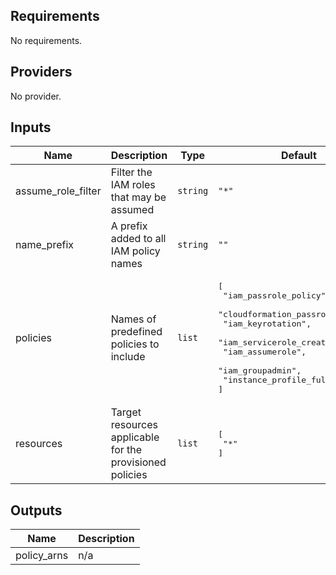 ## Requirements

No requirements.

## Providers

No provider.

## Inputs

| Name | Description | Type | Default | Required |
|------|-------------|------|---------|:--------:|
| assume\_role\_filter | Filter the IAM roles that may be assumed | `string` | `"*"` | no |
| name\_prefix | A prefix added to all IAM policy names | `string` | `""` | no |
| policies | Names of predefined policies to include | `list` | <pre>[<br>  "iam_passrole_policy",<br>  "cloudformation_passrole_policy",<br>  "iam_keyrotation",<br>  "iam_servicerole_create",<br>  "iam_assumerole",<br>  "iam_groupadmin",<br>  "instance_profile_fullaccess"<br>]</pre> | no |
| resources | Target resources applicable for the provisioned policies | `list` | <pre>[<br>  "*"<br>]</pre> | no |

## Outputs

| Name | Description |
|------|-------------|
| policy\_arns | n/a |

